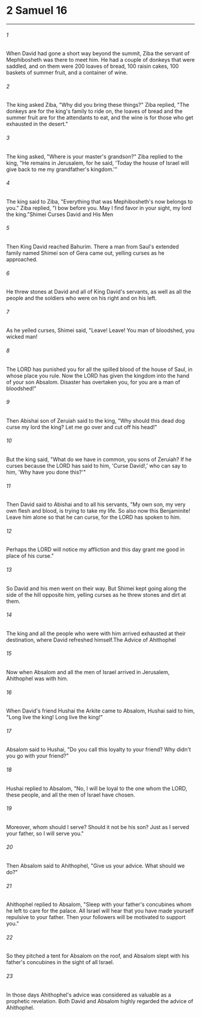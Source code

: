 # 2 Samuel 16
***



###### 1 
When David had gone a short way beyond the summit, Ziba the servant of Mephibosheth was there to meet him. He had a couple of donkeys that were saddled, and on them were 200 loaves of bread, 100 raisin cakes, 100 baskets of summer fruit, and a container of wine. 

###### 2 
The king asked Ziba, "Why did you bring these things?" Ziba replied, "The donkeys are for the king's family to ride on, the loaves of bread and the summer fruit are for the attendants to eat, and the wine is for those who get exhausted in the desert." 

###### 3 
The king asked, "Where is your master's grandson?" Ziba replied to the king, "He remains in Jerusalem, for he said, 'Today the house of Israel will give back to me my grandfather's kingdom.'" 

###### 4 
The king said to Ziba, "Everything that was Mephibosheth's now belongs to you." Ziba replied, "I bow before you. May I find favor in your sight, my lord the king."Shimei Curses David and His Men 

###### 5 
Then King David reached Bahurim. There a man from Saul's extended family named Shimei son of Gera came out, yelling curses as he approached. 

###### 6 
He threw stones at David and all of King David's servants, as well as all the people and the soldiers who were on his right and on his left. 

###### 7 
As he yelled curses, Shimei said, "Leave! Leave! You man of bloodshed, you wicked man! 

###### 8 
The LORD has punished you for all the spilled blood of the house of Saul, in whose place you rule. Now the LORD has given the kingdom into the hand of your son Absalom. Disaster has overtaken you, for you are a man of bloodshed!" 

###### 9 
Then Abishai son of Zeruiah said to the king, "Why should this dead dog curse my lord the king? Let me go over and cut off his head!" 

###### 10 
But the king said, "What do we have in common, you sons of Zeruiah? If he curses because the LORD has said to him, 'Curse David!,' who can say to him, 'Why have you done this?'" 

###### 11 
Then David said to Abishai and to all his servants, "My own son, my very own flesh and blood, is trying to take my life. So also now this Benjaminite! Leave him alone so that he can curse, for the LORD has spoken to him. 

###### 12 
Perhaps the LORD will notice my affliction and this day grant me good in place of his curse." 

###### 13 
So David and his men went on their way. But Shimei kept going along the side of the hill opposite him, yelling curses as he threw stones and dirt at them. 

###### 14 
The king and all the people who were with him arrived exhausted at their destination, where David refreshed himself.The Advice of Ahithophel 

###### 15 
Now when Absalom and all the men of Israel arrived in Jerusalem, Ahithophel was with him. 

###### 16 
When David's friend Hushai the Arkite came to Absalom, Hushai said to him, "Long live the king! Long live the king!" 

###### 17 
Absalom said to Hushai, "Do you call this loyalty to your friend? Why didn't you go with your friend?" 

###### 18 
Hushai replied to Absalom, "No, I will be loyal to the one whom the LORD, these people, and all the men of Israel have chosen. 

###### 19 
Moreover, whom should I serve? Should it not be his son? Just as I served your father, so I will serve you." 

###### 20 
Then Absalom said to Ahithophel, "Give us your advice. What should we do?" 

###### 21 
Ahithophel replied to Absalom, "Sleep with your father's concubines whom he left to care for the palace. All Israel will hear that you have made yourself repulsive to your father. Then your followers will be motivated to support you." 

###### 22 
So they pitched a tent for Absalom on the roof, and Absalom slept with his father's concubines in the sight of all Israel. 

###### 23 
In those days Ahithophel's advice was considered as valuable as a prophetic revelation. Both David and Absalom highly regarded the advice of Ahithophel.
